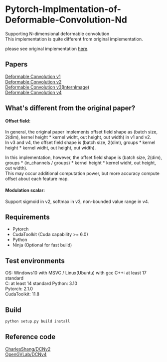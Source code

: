 # Pytorch-Implmentation-of-Deformable-Convolution-Nd   
Supporting N-dimensional deformable convolution    
This implementation is quite different from original implementation.   
   
please see original implementation [here](https://github.com/msracver/Deformable-ConvNets).   

## Papers   
[Deformable Convolution v1](https://arxiv.org/abs/1703.06211)   
[Deformable Convolution v2](https://arxiv.org/abs/1811.11168)   
[Deformable Convolution v3(InternImage)](https://arxiv.org/abs/2211.05778)   
[Deformable Convolution v4](https://arxiv.org/abs/2401.06197)   
   
## What's different from the original paper?   
#### Offset field:   
  
In general, the original paper implements offset field shape as (batch size, 2(dim), kernel height * kernel widht, out height, out width) in v1 and v2.  
In v3 and v4, the offset field shape is (batch size, 2(dim), groups * kernel height * kernel widht, out height, out width).   
   
In this implementation, however, the offset field shape is (batch size, 2(dim), groups * (in_channels / groups) * kernel height * kernel widht, out height, out width).  
This may occur additional computation power, but more accuracy compute offset about each feature map.

#### Modulation scalar:   
  
Support sigmoid in v2, softmax in v3, non-bounded value range in v4.  

## Requirements   
- Pytorch
- CudaToolkit (Cuda capability >= 6.0)
- Python
- Ninja (Optional for fast build)
   
## Test environments   
OS: Windows10 with MSVC / Linux(Ubuntu) with gcc
C++: at least 17 standard  
C: at least 14 standard
Python: 3.10  
Pytorch: 2.1.0  
CudaToolkit: 11.8  
  
## Build
```python
python setup.py build install
```
  
## Reference code   
[CharlesShang/DCNv2](https://github.com/CharlesShang/DCNv2)   
[OpenGVLab/DCNv4](https://github.com/OpenGVLab/DCNv4)   
